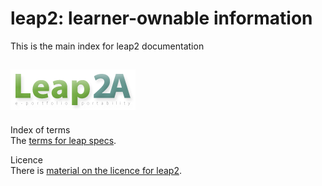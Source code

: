 leap2: learner-ownable information
==================================

This is the main index for leap2 documentation

[<img src="images/logo_200px.png" alt="Leap2A" width="200" height="65" />](a/index)
-----------------------------------------------------------------------------------

Index of terms  
The [terms for leap specs](terms/index).

Licence  
There is [material on the licence for leap2](licence/index.html).


